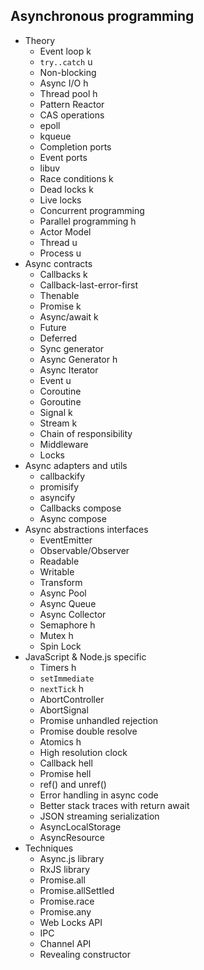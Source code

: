 ## Asynchronous programming

- Theory
  - Event loop k
  - `try..catch` u
  - Non-blocking
  - Async I/O h
  - Thread pool h
  - Pattern Reactor
  - CAS operations
  - epoll
  - kqueue
  - Completion ports
  - Event ports
  - libuv
  - Race conditions k
  - Dead locks k
  - Live locks
  - Concurrent programming
  - Parallel programming h
  - Actor Model
  - Thread u
  - Process u
- Async contracts
  - Callbacks k
  - Callback-last-error-first
  - Thenable
  - Promise k
  - Async/await k
  - Future
  - Deferred
  - Sync generator
  - Async Generator h
  - Async Iterator
  - Event u
  - Coroutine
  - Goroutine
  - Signal k
  - Stream k
  - Chain of responsibility
  - Middleware
  - Locks
- Async adapters and utils
  - callbackify
  - promisify
  - asyncify
  - Callbacks compose
  - Async compose
- Async abstractions interfaces
  - EventEmitter
  - Observable/Observer
  - Readable
  - Writable
  - Transform
  - Async Pool
  - Async Queue
  - Async Collector
  - Semaphore h
  - Mutex h
  - Spin Lock
- JavaScript & Node.js specific
  - Timers h
  - `setImmediate`
  - `nextTick` h
  - AbortController
  - AbortSignal
  - Promise unhandled rejection
  - Promise double resolve
  - Atomics h
  - High resolution clock
  - Callback hell
  - Promise hell
  - ref() and unref()
  - Error handling in async code
  - Better stack traces with return await
  - JSON streaming serialization
  - AsyncLocalStorage
  - AsyncResource
- Techniques
  - Async.js library
  - RxJS library
  - Promise.all
  - Promise.allSettled
  - Promise.race
  - Promise.any
  - Web Locks API
  - IPC
  - Channel API
  - Revealing constructor
